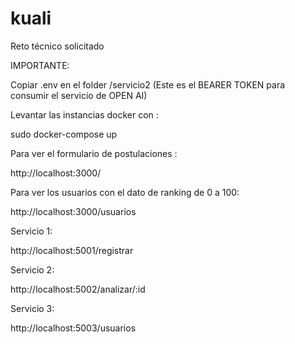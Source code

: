 # kuali
Reto técnico solicitado

IMPORTANTE:

Copiar .env en el folder /servicio2 (Este es el BEARER TOKEN para consumir el servicio de OPEN AI)

Levantar las instancias docker con :

sudo docker-compose up

Para ver el formulario de postulaciones :

http://localhost:3000/

Para ver los usuarios con el dato de ranking de 0 a 100:

http://localhost:3000/usuarios


Servicio 1:

http://localhost:5001/registrar


Servicio 2:

http://localhost:5002/analizar/:id


Servicio 3:

http://localhost:5003/usuarios
